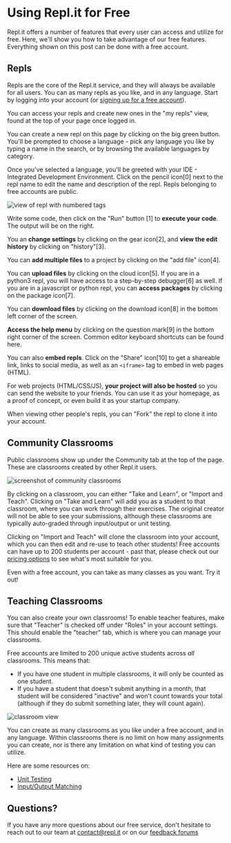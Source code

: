 # Using Repl.it for Free

Repl.it offers a number of features that every user can access and utilize for free.  Here, we'll show you how to take advantage of our free features.  Everything shown on this post can be done with a free account.

## Repls

Repls are the core of the Repl.it service, and they will always be available for all users.  You can as many repls as you like, and in any language.  Start by logging into your account (or [signing up for a free account](https://repl.it/signup)).

You can access your repls and create new ones in the "my repls" view, found at the top of your page once logged in.

You can create a new repl on this page by clicking on the big green button.  You'll be prompted to choose a language - pick any language you like by typing a name in the search, or by browsing the available languages by category.

Once you've selected a language, you'll be greeted with your IDE - Integrated Development Environment.  Click on the pencil icon[0] next to the repl name to edit the name and description of the repl.  Repls belonging to free accounts are public.

![view of repl with numbered tags](https://repl.it/public/images/blog/repl-walkthrough-labels.png)

Write some code, then click on the "Run" button [1] to **execute your code**.  The output will be on the right.

You an **change settings** by clicking on the gear icon[2], and **view the edit history** by clicking on "history"[3].

You can **add multiple files** to a project by clicking on the "add file" icon[4].

You can **upload files** by clicking on the cloud icon[5].  If you are in a python3 repl, you will have access to a step-by-step debugger[6] as well.  If you are in a javascript or python repl, you can **access packages** by clicking on the package icon[7].

You can **download files** by clicking on the download icon[8] in the bottom left corner of the screen.

**Access the help menu** by clicking on the question mark[9] in the bottom right corner of the screen.  Common editor keyboard shortcuts can be found here.

You can also **embed repls**.  Click on the "Share" icon[10] to get a shareable link, links to social media, as well as an `<iframe>` tag to embed in web pages (HTML).

For web projects (HTML/CSS/JS), **your project will also be hosted** so you can send the website to your friends.  You can use it as your homepage, as a proof of concept, or even build it as your startup company.

When viewing other people's repls, you can "Fork" the repl to clone it into your account.

## Community Classrooms

Public classrooms show up under the Community tab at the top of the page.  These are classrooms created by other Repl.it users.

![screenshot of community classrooms](https://repl.it/public/images/blog/community-classrooms.png)

By clicking on a classroom, you can either "Take and Learn", or "Import and Teach".  Clicking on "Take and Learn" will add you as a student to that classroom, where you can work through their exercises.  The original creator will not be able to see your submissions, although these classrooms are typically auto-graded through input/output or unit testing.

Clicking on "Import and Teach" will clone the classroom into your account, which you can then edit and re-use to teach other students!  Free accounts can have up to 200 students per account - past that, please check out our [pricing options](https://repl.it/site/pricing) to see what's most suitable for you.

Even with a free account, you can take as many classes as you want.  Try it out!

## Teaching Classrooms

You can also create your own classrooms!  To enable teacher features, make sure that "Teacher" is checked off under "Roles" in your account settings.  This should enable the "teacher" tab, which is where you can manage your classrooms.

Free accounts are limited to 200 unique active students across *all* classrooms.  This means that:
* If you have one student in multiple classrooms, it will only be counted as one student.
* If you have a student that doesn't submit anything in a month, that student will be considered "inactive" and won't count towards your total (although if they do submit something later, they will count again).

![classroom view](https://repl.it/public/images/blog/classroom-view.png)

You can create as many classrooms as you like under a free account, and in any language.  Within classrooms there is no limit on how many assignments you can create, nor is there any limitation on what kind of testing you can utilize.

Here are some resources on:
* [Unit Testing](classroom/autograding?id=unit-tests)
* [Input/Output Matching](classroom/autograding?id=inputoutput-matching)

## Questions?

If you have any more questions about our free service, don't hesitate to reach out to our team at [contact@repl.it](mailto:contact@repl.it) or on our [feedback forums](https://repl.it/feedback)